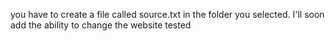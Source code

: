 you have to create a file called source.txt in the folder you selected. I'll soon add the ability to change the website tested
